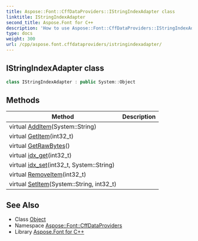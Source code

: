 ```yaml
---
title: Aspose::Font::CffDataProviders::IStringIndexAdapter class
linktitle: IStringIndexAdapter
second_title: Aspose.Font for C++
description: 'How to use Aspose::Font::CffDataProviders::IStringIndexAdapter class in C++.'
type: docs
weight: 300
url: /cpp/aspose.font.cffdataproviders/istringindexadapter/
---
```

## IStringIndexAdapter class




```cpp
class IStringIndexAdapter : public System::Object
```

## Methods

| Method | Description |
| --- | --- |
| virtual [AddItem](./additem/)(System::String) |  |
| virtual [GetItem](./getitem/)(int32_t) |  |
| virtual [GetRawBytes](./getrawbytes/)() |  |
| virtual [idx_get](./idx_get/)(int32_t) |  |
| virtual [idx_set](./idx_set/)(int32_t, System::String) |  |
| virtual [RemoveItem](./removeitem/)(int32_t) |  |
| virtual [SetItem](./setitem/)(System::String, int32_t) |  |
## See Also

* Class [Object](../../system/object/)
* Namespace [Aspose::Font::CffDataProviders](../)
* Library [Aspose.Font for C++](../../)
